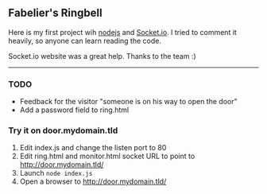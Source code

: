 ## Fabelier's Ringbell

Here is my first project wih [nodejs](http://nodejs.org/) and [Socket.io](http://socket.io). I tried to comment it heavily, so anyone can learn reading the code.

Socket.io website was a great help. Thanks to the team :)

---
### TODO
* Feedback for the visitor "someone is on his way to open the door"
* Add a password field to ring.html

### Try it on door.mydomain.tld
1. Edit index.js and change the listen port to 80
2. Edit ring.html and monitor.html socket URL to point to http://door.mydomain.tld/
3. Launch `node index.js`
4. Open a browser to http://door.mydomain.tld/

